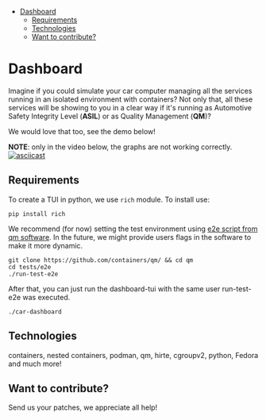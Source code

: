 * [Dashboard](#dashboard)
  * [Requirements](#requirements)
  * [Technologies](#technologies)
  * [Want to contribute?](#want-to-contribute)

# Dashboard

Imagine if you could simulate your car computer managing all the services running in an isolated environment with containers?
Not only that, all these services will be showing to you in a clear way if it's running as Automotive Safety Integrity Level (**ASIL**) or as Quality Management (**QM**)?

We would love that too, see the demo below!

**NOTE**: only in the video below, the graphs are not working correctly.
[![asciicast](https://asciinema.org/a/RGrjJRwM10sgFvXU3d9gcWsl3.svg)](https://asciinema.org/a/RGrjJRwM10sgFvXU3d9gcWsl3)

## Requirements

To create a TUI in python, we use `rich` module. To install use:

```console
pip install rich
```

We recommend (for now) setting the test environment using [e2e script from qm software](https://github.com/containers/qm/tree/main/tests/e2e).
In the future, we might provide users flags in the software to make it more dynamic.

```console
git clone https://github.com/containers/qm/ && cd qm
cd tests/e2e
./run-test-e2e
```

After that, you can just run the dashboard-tui with the same user run-test-e2e was executed.

```console
./car-dashboard
```

## Technologies

containers, nested containers, podman, qm, hirte, cgroupv2, python, Fedora and much more!

## Want to contribute?

Send us your patches, we appreciate all help!
